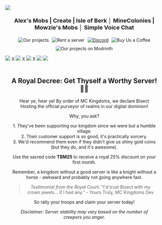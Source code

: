 <img src="https://www.bisecthosting.com/images/CF/MCKingdoms/BH_MC_HEADER.webp" alt=" ">‎ 

<div style="text-align: center; font-size: 18px; font-weight: bold; margin: 20px 0;">
  Alex's Mobs | Create | Isle of Berk │ MineColonies | Mowzie's Mobs │ Simple Voice Chat
</div>

<p align="center" style="display: flex; justify-content: center; flex-wrap: wrap; gap: 10px;">
  <img src="https://img.shields.io/badge/Our%20projects-96DC5F?labelColor=95BD20&style=for-the-badge&logo=curseforge&color=A6DBF8" alt="Our projects">
  <img src="https://img.shields.io/badge/Rent%20a%20server-A6DBF8?labelColor=95BD20&style=for-the-badge&logo=bisecthosting&logoColor=0D1129&color=A6DBF8" alt="Rent a server">
  <a href="https://discord.gg/JyURxyJFxZ"><img src="https://img.shields.io/discord/920716981303377952?style=for-the-badge&logo=discord&labelColor=95BD20&color=A6DBF8" alt="Discord"></a>
  <img src="https://img.shields.io/badge/Buy%20Us%20a%20Coffee-96DC5F?labelColor=95BD20&style=for-the-badge&logo=kofi&color=A6DBF8" alt="Buy Us a Coffee">
  <img src="https://img.shields.io/badge/Our%20projects-96DC5F?labelColor=95BD20&style=for-the-badge&logo=modrinth&color=A6DBF8" alt="Our projects on Modrinth">
</p>

<img src="https://www.bisecthosting.com/images/CF/MCKingdoms/BH_MC_BANNER1.webp" alt=" ">
X
<img src="https://www.bisecthosting.com/images/CF/MCKingdoms/BH_MC_BANNER3.webp" alt=" ">
X
<img src="https://www.bisecthosting.com/images/CF/MCKingdoms/BH_MC_BANNER2.webp" alt=" ">
X
<img src="https://www.bisecthosting.com/images/CF/MCKingdoms/BH_MC_PROMO.webp" alt=" ">
<img src="https://www.bisecthosting.com/images/CF/MCKingdoms/BH_MC_PROMO.webp" alt=" ">

<div style="text-align: center; padding: 20px;">
    <h2>A Royal Decree: Get Thyself a Worthy Server! 👑🏰</h2>
    <p>Hear ye, hear ye! By order of MC Kingdoms, we declare Bisect Hosting the official purveyor of realms in our digital dominion!</p>
    <p>Why, you ask?</p>
    <ul style="list-style-type: none; padding: 0;">
        <li>1. They've been supporting our kingdom since we were but a humble village.</li>
        <li>2. Their customer support is so good, it's practically sorcery.</li>
        <li>3. We'd recommend them even if they didn't give us shiny gold coins (but they do, and it's awesome).</li>
    </ul>
    <p>Use the sacred code <strong>TBM25</strong> to receive a royal 25% discount on your first month.</p>
    <p>Remember, a kingdom without a good server is like a knight without a horse - awkward and probably not going anywhere fast.</p>
    <blockquote>
        <p><em>Testimonial from the Royal Court:</em> "I'd trust Bisect with my crown jewels... if I had any." - Yours Truly, MC Kingdoms Dev</p>
    </blockquote>
    <p>So rally your troops and claim your server today!</p>
    <p><em>Disclaimer: Server stability may vary based on the number of creepers you anger.</em></p>
</div>
